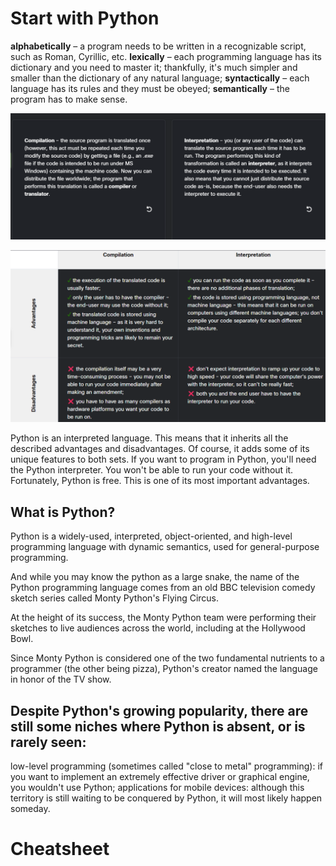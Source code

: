# Start with Python

**alphabetically** – a program needs to be written in a recognizable script, such as Roman, Cyrillic, etc.
**lexically** – each programming language has its dictionary and you need to master it; thankfully, it's much simpler and smaller than the dictionary of any natural language;
**syntactically** – each language has its rules and they must be obeyed;
**semantically** – the program has to make sense.

![compliationvsinterpretation](compliationvsinterpretation.png)

![vergleich](vergleich.png)

Python is an interpreted language. This means that it inherits all the described advantages and disadvantages. Of course, it adds some of its unique features to both sets.
If you want to program in Python, you'll need the Python interpreter. You won't be able to run your code without it. Fortunately, Python is free. This is one of its most important advantages.

## What is Python?

Python is a widely-used, interpreted, object-oriented, and high-level programming language with dynamic semantics, used for general-purpose programming.

And while you may know the python as a large snake, the name of the Python programming language comes from an old BBC television comedy sketch series called Monty Python's Flying Circus.

At the height of its success, the Monty Python team were performing their sketches to live audiences across the world, including at the Hollywood Bowl.

Since Monty Python is considered one of the two fundamental nutrients to a programmer (the other being pizza), Python's creator named the language in honor of the TV show.

## Despite Python's growing popularity, there are still some niches where Python is absent, or is rarely seen:

low-level programming (sometimes called "close to metal" programming): if you want to implement an extremely effective driver or graphical engine, you wouldn't use Python;
applications for mobile devices: although this territory is still waiting to be conquered by Python, it will most likely happen someday.

# Cheatsheet

